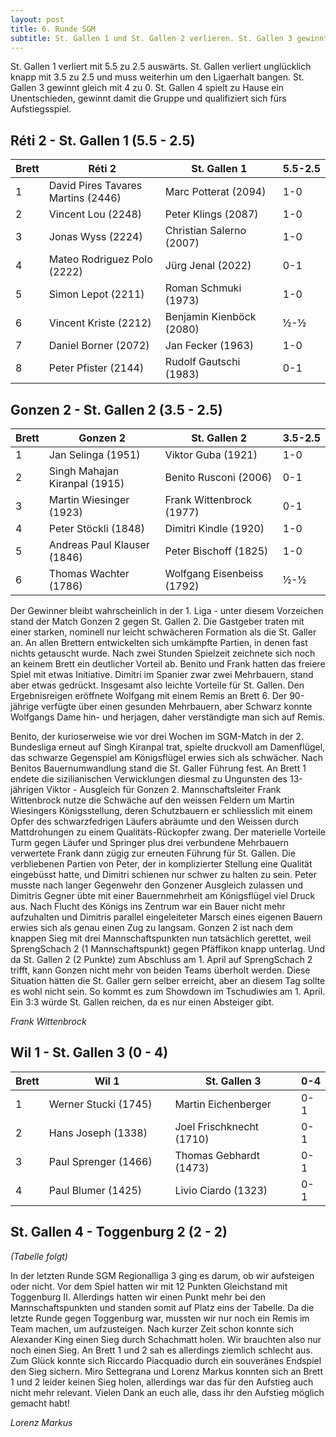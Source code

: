 ```yaml
---
layout: post
title: 6. Runde SGM
subtitle: St. Gallen 1 und St. Gallen 2 verlieren. St. Gallen 3 gewinnt zu 0. St. Gallen 4 gewinnt die Gruppe.
---
```


St. Gallen 1 verliert mit 5.5 zu 2.5 auswärts. St. Gallen verliert unglücklich knapp mit 3.5 zu 2.5 und muss weiterhin um den Ligaerhalt bangen. St. Gallen 3 gewinnt gleich mit 4 zu 0. St. Gallen 4 spielt zu Hause ein Unentschieden, gewinnt damit die Gruppe und qualifiziert sich fürs Aufstiegsspiel.

## Réti 2 - St. Gallen 1 (5.5 - 2.5)

| Brett | Réti 2                             | St. Gallen 1             | 5.5-2.5 |
| ----- | ---------------------------------- | ------------------------ | ------- |
| 1     | David Pires Tavares Martins (2446) | Marc Potterat (2094)     | 1-0     |
| 2     | Vincent Lou (2248)                 | Peter Klings (2087)      | 1-0     |
| 3     | Jonas Wyss (2224)                  | Christian Salerno (2007) | 1-0     |
| 4     | Mateo Rodriguez Polo (2222)        | Jürg Jenal (2022)        | 0-1     |
| 5     | Simon Lepot (2211)                 | Roman Schmuki (1973)     | 1-0     |
| 6     | Vincent Kriste (2212)              | Benjamin Kienböck (2080) | ½-½     |
| 7     | Daniel Borner (2072)               | Jan Fecker (1963)        | 1-0     |
| 8     | Peter Pfister (2144)               | Rudolf Gautschi (1983)   | 0-1     |

## Gonzen 2 - St. Gallen 2 (3.5 - 2.5)

| Brett | Gonzen 2                      | St. Gallen 2               | 3.5-2.5 |
| ----- | ----------------------------- | -------------------------- | ------- |
| 1     | Jan Selinga (1951)            | Viktor Guba (1921)         | 1-0     |
| 2     | Singh Mahajan Kiranpal (1915) | Benito Rusconi (2006)      | 0-1     |
| 3     | Martin Wiesinger (1923)       | Frank Wittenbrock (1977)   | 0-1     |
| 4     | Peter Stöckli (1848)          | Dimitri Kindle (1920)      | 1-0     |
| 5     | Andreas Paul Klauser (1846)   | Peter Bischoff (1825)      | 1-0     |
| 6     | Thomas Wachter (1786)         | Wolfgang Eisenbeiss (1792) | ½-½     |

Der Gewinner bleibt wahrscheinlich in der 1. Liga - unter diesem Vorzeichen stand der Match Gonzen 2 gegen St. Gallen 2. Die Gastgeber traten mit einer starken, nominell nur leicht schwächeren Formation als die St. Galler an. An allen Brettern entwickelten sich umkämpfte Partien, in denen fast nichts getauscht wurde. Nach zwei Stunden Spielzeit zeichnete sich noch an keinem Brett ein deutlicher Vorteil ab. Benito und Frank hatten das freiere Spiel mit etwas Initiative. Dimitri im Spanier zwar zwei Mehrbauern, stand aber etwas gedrückt. Insgesamt also leichte Vorteile für St. Gallen. Den Ergebnisreigen eröffnete Wolfgang mit einem Remis an Brett 6. Der 90-jährige verfügte über einen gesunden Mehrbauern, aber Schwarz konnte Wolfgangs Dame hin- und herjagen, daher verständigte man sich auf Remis.

Benito, der kurioserweise wie vor drei Wochen im SGM-Match in der 2. Bundesliga erneut auf Singh Kiranpal trat, spielte druckvoll am Damenflügel, das schwarze Gegenspiel am Königsflügel erwies sich als schwächer. Nach Benitos Bauernumwandlung stand die St. Galler Führung fest. An Brett 1 endete die sizilianischen Verwicklungen diesmal zu Ungunsten des 13-jährigen Viktor - Ausgleich für Gonzen 2. Mannschaftsleiter Frank Wittenbrock nutze die Schwäche auf den weissen Feldern um Martin Wiesingers Königsstellung, deren Schutzbauern er schliesslich mit einem Opfer des schwarzfedrigen Läufers abräumte und den Weissen durch Mattdrohungen zu einem Qualitäts-Rückopfer zwang. Der materielle Vorteile Turm gegen Läufer und Springer plus drei verbundene Mehrbauern verwertete Frank dann zügig zur erneuten Führung für St. Gallen. Die verbliebenen Partien von Peter, der in komplizierter Stellung eine Qualität eingebüsst hatte, und Dimitri schienen nur schwer zu halten zu sein. Peter musste nach langer Gegenwehr den Gonzener Ausgleich zulassen und Dimitris Gegner übte mit einer Bauernmehrheit am Königsflügel viel Druck aus. Nach Flucht des Königs ins Zentrum war ein Bauer nicht mehr aufzuhalten und Dimitris parallel eingeleiteter Marsch eines eigenen Bauern erwies sich als genau einen Zug zu langsam.
Gonzen 2 ist nach dem knappen Sieg mit drei Mannschaftspunkten nun tatsächlich gerettet, weil SprengSchach 2 (1 Mannschaftspunkt) gegen Pfäffikon knapp unterlag. Und da St. Gallen 2 (2 Punkte) zum Abschluss am 1. April auf SprengSchach 2 trifft, kann Gonzen nicht mehr von beiden Teams überholt werden. Diese Situation hätten die St. Galler gern selber erreicht, aber an diesem Tag sollte es wohl nicht sein. So kommt es zum Showdown im Tschudiwies am 1. April. Ein 3:3 würde St. Gallen reichen, da es nur einen Absteiger gibt.

_Frank Wittenbrock_

## Wil 1 - St. Gallen 3 (0 - 4)

| Brett | Wil 1                | St. Gallen 3             | 0-4 |
| ----- | -------------------- | ------------------------ | --- |
| 1     | Werner Stucki (1745) | Martin Eichenberger      | 0-1 |
| 2     | Hans Joseph (1338)   | Joel Frischknecht (1710) | 0-1 |
| 3     | Paul Sprenger (1466) | Thomas Gebhardt (1473)   | 0-1 |
| 4     | Paul Blumer (1425)   | Livio Ciardo (1323)      | 0-1 |

## St. Gallen 4 - Toggenburg 2 (2 - 2)

_(Tabelle folgt)_

In der letzten Runde SGM Regionalliga 3 ging es darum, ob wir aufsteigen oder nicht. Vor dem Spiel hatten wir mit 12 Punkten Gleichstand mit Toggenburg II. Allerdings hatten wir einen Punkt mehr bei den Mannschaftspunkten und standen somit auf Platz eins der Tabelle. Da die letzte Runde gegen Toggenburg war, mussten wir nur noch ein Remis im Team machen, um aufzusteigen. Nach kurzer Zeit schon konnte sich Alexander King einen Sieg durch Schachmatt holen. Wir brauchten also nur noch einen Sieg. An Brett 1 und 2 sah es allerdings ziemlich schlecht aus. Zum Glück konnte sich Riccardo Piacquadio durch ein souveränes Endspiel den Sieg sichern. Miro Settegrana und Lorenz Markus konnten sich an Brett 1 und 2 leider keinen Sieg holen, allerdings war das für den Aufstieg auch nicht mehr relevant. Vielen Dank an euch alle, dass ihr den Aufstieg möglich gemacht habt!

_Lorenz Markus_

<style>
table th:nth-of-type(2) {
    width: 40%;
}
table th:nth-of-type(3) {
    width: 40%;
}
table th {
    white-space: nowrap;
}
</style>
